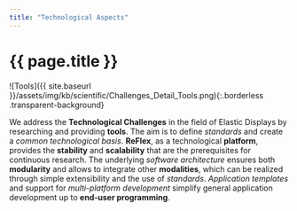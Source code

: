 ```yaml
---
title: "Technological Aspects"
---
```


# {{ page.title }}

![Tools]({{ site.baseurl }}/assets/img/kb/scientific/Challenges_Detail_Tools.png){:.borderless .transparent-background}

We address the **Technological Challenges** in the field of Elastic Displays by researching and providing **tools**. The aim is to define *standards* and create a *common technological basis*. **ReFlex**, as a technological **platform**, provides the **stability** and **scalability** that are the prerequisites for continuous research. The underlying *software architecture* ensures both **modularity** and allows to integrate other **modalities**, which can be realized through simple extensibility and the use of *standards*. *Application templates* and support for *multi-platform development* simplify general application development up to **end-user programming**.
